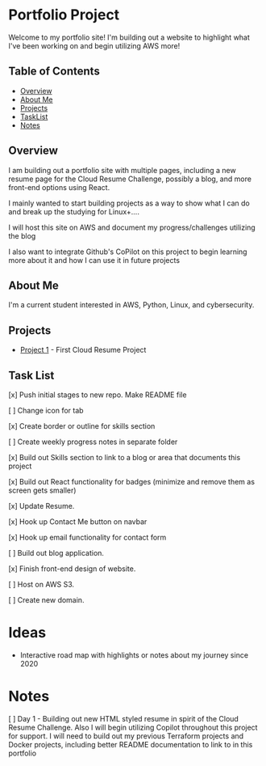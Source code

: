 # Portfolio Project

Welcome to my portfolio site! I'm building out a website to highlight what I've been working on and begin utilizing AWS more!

## Table of Contents

- [Overview](#overview)
- [About Me](#about-me)
- [Projects](#projects)
- [TaskList](#task-list)
- [Notes](#notes)

## Overview

I am building out a portfolio site with multiple pages, including a new resume page for the Cloud Resume Challenge, possibly a blog, and more front-end options using React.

I mainly wanted to start building projects as a way to show what I can do and break up the studying for Linux+....

I will host this site on AWS and document my progress/challenges utilizing the blog

I also want to integrate Github's CoPilot on this project to begin learning more about it and how I can use it in future projects

## About Me

I'm a current student interested in AWS, Python, Linux, and cybersecurity.

## Projects

- [Project 1](https://github.com/bworks84/cloud-resume-challenge) - First Cloud Resume Project

## Task List

[x] Push initial stages to new repo. Make README file

[ ] Change icon for tab

[x] Create border or outline for skills section

[ ] Create weekly progress notes in separate folder

[x] Build out Skills section to link to a blog or area that documents this project

[x] Build out React functionality for badges (minimize and remove them as screen gets smaller)

[x] Update Resume.

[x] Hook up Contact Me button on navbar

[x] Hook up email functionality for contact form

[ ] Build out blog application.

[x] Finish front-end design of website.

[ ] Host on AWS S3.

[ ] Create new domain.

# Ideas

- Interactive road map with highlights or notes about my journey since 2020

# Notes

[ ] Day 1 - Building out new HTML styled resume in spirit of the Cloud Resume Challenge. Also I will begin utilizing Copilot throughout this project for support. I will need to build out my previous Terraform projects and Docker projects, including better README documentation to link to in this portfolio
